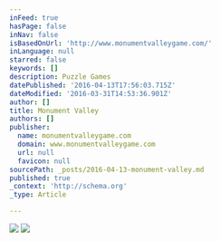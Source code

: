 ```yaml
---
inFeed: true
hasPage: false
inNav: false
isBasedOnUrl: 'http://www.monumentvalleygame.com/'
inLanguage: null
starred: false
keywords: []
description: Puzzle Games
datePublished: '2016-04-13T17:56:03.715Z'
dateModified: '2016-03-31T14:53:36.901Z'
author: []
title: Monument Valley
authors: []
publisher:
  name: monumentvalleygame.com
  domain: www.monumentvalleygame.com
  url: null
  favicon: null
sourcePath: _posts/2016-04-13-monument-valley.md
published: true
_context: 'http://schema.org'
_type: Article

---
```

![](https://the-grid-user-content.s3-us-west-2.amazonaws.com/53021c6c-5821-4def-b9c2-265c7018d8bd.png)
![](http://www.monumentvalleygame.com/images/logo_white.png)